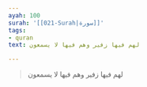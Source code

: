 ```yaml
---
ayah: 100
surah: '[[021-Surah|سورة]]'
tags:
- quran
text: لهم فيها زفير وهم فيها لا يسمعون

---
```

> لهم فيها زفير وهم فيها لا يسمعون
